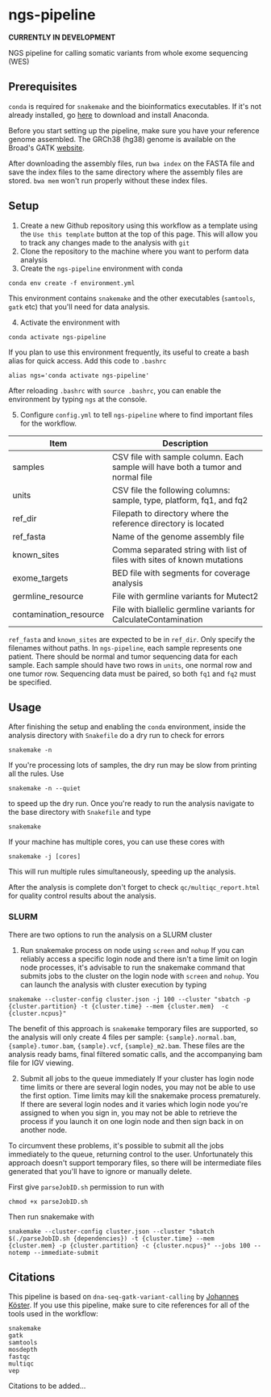 # ngs-pipeline
**CURRENTLY IN DEVELOPMENT**

NGS pipeline for calling somatic variants from whole exome sequencing (WES)

## Prerequisites
`conda` is required for `snakemake` and the bioinformatics executables.
If it's not already installed, go [here](https://www.anaconda.com/distribution/) 
to download and install Anaconda.

Before you start setting up the pipeline, make sure you have your reference genome assembled.
The GRCh38 (hg38) genome is available on the Broad's
GATK [website](https://software.broadinstitute.org/gatk/download/bundle). 

After downloading the assembly files, run `bwa index` on the FASTA file and save the
index files to the same directory where the assembly files are stored. `bwa mem` won't
run properly without these index files.

## Setup

1. Create a new Github repository using this workflow as a template using the `Use this template` button
at the top of this page. This will allow you to track any changes made to the analysis with `git`
2. Clone the repository to the machine where you want to perform data analysis
3. Create the `ngs-pipeline` 
environment with conda
```
conda env create -f environment.yml
```
This environment contains `snakemake` and the other executables (`samtools`, `gatk` etc) that you'll
need for data analysis.

4. Activate the environment with
```
conda activate ngs-pipeline
```
If you plan to use this environment frequently, its useful to create a bash alias for quick access.
Add this code to `.bashrc`
```
alias ngs='conda activate ngs-pipeline'
```
After reloading `.bashrc` with `source .bashrc`, you can enable the environment by typing `ngs` at the console.

5. Configure `config.yml` to tell `ngs-pipeline` where to find important files for the workflow.

| Item                   | Description                                                                          |
|------------------------|--------------------------------------------------------------------------------------|
| samples                | CSV file with sample column. Each sample will have both a tumor and normal file      |
| units                  | CSV file the following columns: sample, type, platform, fq1, and fq2                 |
| ref_dir                | Filepath to directory where the reference directory is located                       |
| ref_fasta              | Name of the genome assembly file                                                     |
| known_sites            | Comma separated string with list of files with sites of known mutations              |
| exome_targets          | BED file with segments for coverage analysis                                         |
| germline_resource      | File with germline variants for Mutect2                                              |
| contamination_resource | File with biallelic germline variants for CalculateContamination                     |

`ref_fasta` and `known_sites` are expected to be in `ref_dir`. Only specify the filenames without paths.
In `ngs-pipeline`, each sample represents one patient. There should be normal and tumor sequencing data for each
sample. Each sample should have two rows in `units`, one normal row and one tumor row. Sequencing data must be
paired, so both `fq1` and `fq2` must be specified.


## Usage
After finishing the setup and enabling the `conda` environment, inside the analysis directory with
`Snakefile` do a dry run to check for errors
```
snakemake -n
```
If you're processing lots of samples, the dry run may be slow from printing all the rules. Use
```
snakemake -n --quiet
```
to speed up the dry run.
Once you're ready to run the analysis navigate to the base directory with `Snakefile` and type
```
snakemake
```
If your machine has multiple cores, you can use these cores with
```
snakemake -j [cores]
```
This will run multiple rules simultaneously, speeding up the analysis.

After the analysis is complete don't forget to check `qc/multiqc_report.html` for
quality control results about the analysis.

### SLURM
There are two options to run the analysis on a SLURM cluster

1. Run snakemake process on node using `screen` and `nohup`
If you can reliably access a specific login node and there isn't a time limit
on login node processes, it's advisable to run the snakemake command that submits jobs
to the cluster on the login node with `screen` and `nohup`.
You can launch the analysis with cluster execution by typing
```
snakemake --cluster-config cluster.json -j 100 --cluster "sbatch -p {cluster.partition} -t {cluster.time} --mem {cluster.mem}  -c {cluster.ncpus}"
```
The benefit of this approach is `snakemake` temporary files are supported, so the analysis will
only create 4 files per sample: `{sample}.normal.bam`, `{sample}.tumor.bam`, `{sample}.vcf`, `{sample}_m2.bam`.
These files are the analysis ready bams, final filtered somatic calls, and the accompanying bam file 
for IGV viewing.

2. Submit all jobs to the queue immediately 
If your cluster has login node time limits or there are several login nodes, you may not be able to use
the first option. Time limits may kill the snakemake process prematurely. If there are several login nodes
and it varies which login node you're assigned to when you sign in, you may not be able to retrieve the process
if you launch it on one login node and then sign back in on another node.

To circumvent these problems, it's possible to submit all the jobs immediately to the queue,
returning control to the user. Unfortunately this approach doesn't support temporary files, so there will
be  intermediate files generated that you'll have to ignore or manually delete.


First give `parseJobID.sh` permission to run with
```
chmod +x parseJobID.sh
```

Then run snakemake with
```
snakemake --cluster-config cluster.json --cluster "sbatch $(./parseJobID.sh {dependencies}) -t {cluster.time} --mem {cluster.mem} -p {cluster.partition} -c {cluster.ncpus}" --jobs 100 --notemp --immediate-submit
```


## Citations
This pipeline is based on `dna-seq-gatk-variant-calling` by 
[Johannes Köster](https://github.com/snakemake-workflows/dna-seq-gatk-variant-calling).
If you use this pipeline, make sure to cite references for all of the tools used in the workflow:
```
snakemake
gatk
samtools
mosdepth
fastqc
multiqc
vep
```
Citations to be added...
